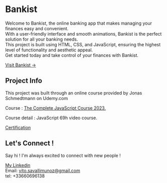 # Bankist

Welcome to Bankist, the online banking app that makes managing your finances easy and convenient. <br />With a user-friendly interface and smooth animations, Bankist is the perfect solution for all your banking needs. <br /> This project is built using HTML, CSS, and JavaScript, ensuring the highest level of functionality and aesthetic appeal. <br /> Get started today and take control of your finances with Bankist.  

[Visit Bankist ->](https://vito-bankist.netlify.app/)

## Project Info

This project was built through an online course provided by Jonas Schmedtmann on Udemy.com

Course : [The Complete JavaScript Course 2023.](https://www.udemy.com/course/the-complete-javascript-course/)

Course detail : JavaScript 69h video course.

[Certification](https://www.udemy.com/certificate/UC-c546146c-af07-4cbe-9461-bbb4f7f6402a/)

## Let's Connect !

Say hi ! I'm always excited to connect with new people !

[My Linkedin](https://www.linkedin.com/in/vito-savalli/)  
Email: vito.savallimunoz@gmail.com  
tel: +33660696138
